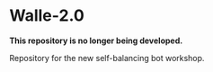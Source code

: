 # Walle-2.0

**This repository is no longer being developed.**

Repository for the new self-balancing bot workshop.

